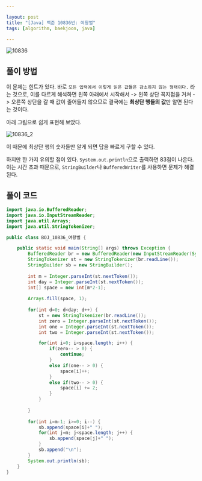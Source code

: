 ```yaml
---

layout: post
title: "[Java] 백준 10836번: 여왕벌"
tags: [algorithm, baekjoon, java]

---
```


![10836](https://github.com/piacu/piacu.github.io/assets/26267376/e515d4d8-139c-46f0-b2df-87a957a90894)



## 풀이 방법

이 문제는 힌트가 있다. 바로 `모든 입력에서 이렇게 읽은 값들은 감소하지 않는 형태이다.` 라는 것으로, 이를 다르게 해석하면 왼쪽 아래에서 시작해서 -> 왼쪽 상단 꼭지점을 거쳐 -> 오른쪽 상단을 갈 때 값이 줄어들지 않으므로 결국에는 **최상단 행들의 값**만 알면 된다는 것이다.

아래 그림으로 쉽게 표현해 보았다.

![10836_2](https://github.com/piacu/piacu.github.io/assets/26267376/14981292-ce29-4071-85a3-88cbada33dbb)



이 때문에 최상단 행의 숫자들만 알게 되면 답을 빠르게 구할 수 있다.

하지만 한 가지 유의할 점이 있다. `System.out.println`으로 출력하면 83점이 나온다. 이는 시간 초과 때문으로,  `StringBuilder`나 `BufferedWriter`를 사용하면 문제가 해결된다.

## 풀이 코드

```java
import java.io.BufferedReader;
import java.io.InputStreamReader;
import java.util.Arrays;
import java.util.StringTokenizer;

public class BOJ_10836_여왕벌 {

	public static void main(String[] args) throws Exception {
		BufferedReader br = new BufferedReader(new InputStreamReader(System.in));
		StringTokenizer st = new StringTokenizer(br.readLine());
		StringBuilder sb = new StringBuilder();
		
		int m = Integer.parseInt(st.nextToken());
		int day = Integer.parseInt(st.nextToken());
		int[] space = new int[m*2-1];
		
		Arrays.fill(space, 1);
		
		for(int d=0; d<day; d++) {
			st = new StringTokenizer(br.readLine());
			int zero = Integer.parseInt(st.nextToken());
			int one = Integer.parseInt(st.nextToken());
			int two = Integer.parseInt(st.nextToken());

			for(int i=0; i<space.length; i++) {
				if(zero-- > 0) {
					continue;
				}
				else if(one-- > 0) {
					space[i]++;
				}
				else if(two-- > 0) {
					space[i] += 2;
				}
			}
			
		}
		
		for(int i=m-1; i>=0; i--) {
			sb.append(space[i]+" ");
			for(int j=m; j<space.length; j++) {
				sb.append(space[j]+" ");
			}
			sb.append("\n");
		}
		System.out.println(sb);
	}
}
```

